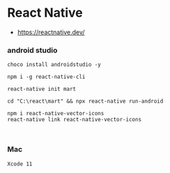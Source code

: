 # React Native 
- https://reactnative.dev/

### android studio 
```
choco install androidstudio -y 

```

```
npm i -g react-native-cli

react-native init mart

cd "C:\react\mart" && npx react-native run-android

npm i react-native-vector-icons
react-native link react-native-vector-icons



```

### Mac
```
Xcode 11
```